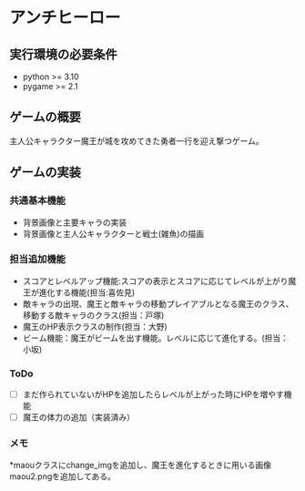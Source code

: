 
# アンチヒーロー

## 実行環境の必要条件
* python >= 3.10
* pygame >= 2.1

## ゲームの概要
主人公キャラクター魔王が城を攻めてきた勇者一行を迎え撃つゲーム。

## ゲームの実装
### 共通基本機能
* 背景画像と主要キャラの実装
* 背景画像と主人公キャラクターと戦士(雑魚)の描画

### 担当追加機能
* スコアとレベルアップ機能:スコアの表示とスコアに応じてレベルが上がり魔王が進化する機能(担当:喜佐見)
* 敵キャラの出現、魔王と敵キャラの移動プレイアブルとなる魔王のクラス、移動する敵キャラのクラス(担当：戸塚)
* 魔王のHP表示クラスの制作(担当：大野)
* ビーム機能：魔王がビームを出す機能。レベルに応じて進化する。(担当：小坂)

### ToDo
- [ ] まだ作られていないがHPを追加したらレベルが上がった時にHPを増やす機能
- [ ] 魔王の体力の追加（実装済み）

### メモ
*maouクラスにchange_imgを追加し、魔王を進化するときに用いる画像maou2.pngを追加してある。
